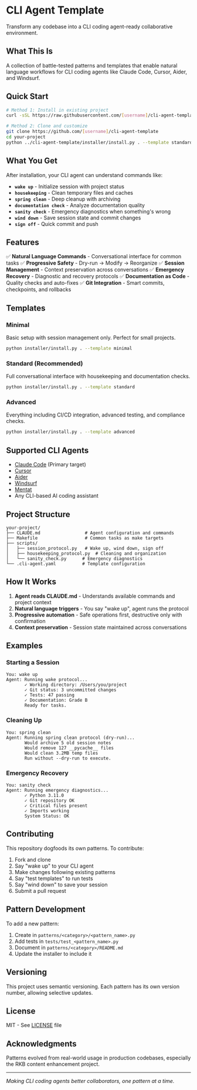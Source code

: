 # CLI Agent Template

Transform any codebase into a CLI coding agent-ready collaborative environment.

## What This Is

A collection of battle-tested patterns and templates that enable natural language workflows for CLI coding agents like Claude Code, Cursor, Aider, and Windsurf.

## Quick Start

```bash
# Method 1: Install in existing project
curl -sSL https://raw.githubusercontent.com/[username]/cli-agent-template/main/install.sh | bash

# Method 2: Clone and customize
git clone https://github.com/[username]/cli-agent-template
cd your-project
python ../cli-agent-template/installer/install.py . --template standard
```

## What You Get

After installation, your CLI agent can understand commands like:

- **`wake up`** - Initialize session with project status
- **`housekeeping`** - Clean temporary files and caches
- **`spring clean`** - Deep cleanup with archiving
- **`documentation check`** - Analyze documentation quality
- **`sanity check`** - Emergency diagnostics when something's wrong
- **`wind down`** - Save session state and commit changes
- **`sign off`** - Quick commit and push

## Features

✅ **Natural Language Commands** - Conversational interface for common tasks
✅ **Progressive Safety** - Dry-run → Modify → Reorganize
✅ **Session Management** - Context preservation across conversations
✅ **Emergency Recovery** - Diagnostic and recovery protocols
✅ **Documentation as Code** - Quality checks and auto-fixes
✅ **Git Integration** - Smart commits, checkpoints, and rollbacks

## Templates

### Minimal
Basic setup with session management only. Perfect for small projects.

```bash
python installer/install.py . --template minimal
```

### Standard (Recommended)
Full conversational interface with housekeeping and documentation checks.

```bash
python installer/install.py . --template standard
```

### Advanced
Everything including CI/CD integration, advanced testing, and compliance checks.

```bash
python installer/install.py . --template advanced
```

## Supported CLI Agents

- [Claude Code](https://claude.ai/code) (Primary target)
- [Cursor](https://cursor.sh)
- [Aider](https://aider.chat)
- [Windsurf](https://codeium.com/windsurf)
- [Mentat](https://github.com/AbanteAI/mentat)
- Any CLI-based AI coding assistant

## Project Structure

```
your-project/
├── CLAUDE.md                 # Agent configuration and commands
├── Makefile                  # Common tasks as make targets
├── scripts/
│   ├── session_protocol.py   # Wake up, wind down, sign off
│   ├── housekeeping_protocol.py  # Cleaning and organization
│   └── sanity_check.py      # Emergency diagnostics
└── .cli-agent.yaml          # Template configuration
```

## How It Works

1. **Agent reads CLAUDE.md** - Understands available commands and project context
2. **Natural language triggers** - You say "wake up", agent runs the protocol
3. **Progressive automation** - Safe operations first, destructive only with confirmation
4. **Context preservation** - Session state maintained across conversations

## Examples

### Starting a Session
```
You: wake up
Agent: Running wake protocol...
       ✓ Working directory: /Users/you/project
       ✓ Git status: 3 uncommitted changes
       ✓ Tests: 47 passing
       ✓ Documentation: Grade B
       Ready for tasks.
```

### Cleaning Up
```
You: spring clean
Agent: Running spring clean protocol (dry-run)...
       Would archive 5 old session notes
       Would remove 127 __pycache__ files
       Would clean 3.2MB temp files
       Run without --dry-run to execute.
```

### Emergency Recovery
```
You: sanity check
Agent: Running emergency diagnostics...
       ✓ Python 3.11.0
       ✓ Git repository OK
       ✓ Critical files present
       ✓ Imports working
       System Status: OK
```

## Contributing

This repository dogfoods its own patterns. To contribute:

1. Fork and clone
2. Say "wake up" to your CLI agent
3. Make changes following existing patterns
4. Say "test templates" to run tests
5. Say "wind down" to save your session
6. Submit a pull request

## Pattern Development

To add a new pattern:

1. Create in `patterns/<category>/<pattern_name>.py`
2. Add tests in `tests/test_<pattern_name>.py`
3. Document in `patterns/<category>/README.md`
4. Update the installer to include it

## Versioning

This project uses semantic versioning. Each pattern has its own version number, allowing selective updates.

## License

MIT - See [LICENSE](LICENSE) file

## Acknowledgments

Patterns evolved from real-world usage in production codebases, especially the RKB content enhancement project.

---

*Making CLI coding agents better collaborators, one pattern at a time.*